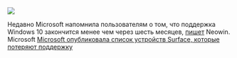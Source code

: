 <!--2025-05-12 10:33:06-->
<div class="yb">
  <div class="rss habr"><img src="https://habrastorage.org/getpro/habr/upload_files/65f/d16/4c3/65fd164c33ee03b2f8afed3e03d8d702.jpg" /><p>Недавно Microsoft напомнила пользователям о том, что поддержка Windows 10 закончится менее чем через шесть месяцев, <a href="https://www.neowin.net/news/microsoft-shares-list-of-surface-pcs-that-lose-support-as-they-cant-upgrade-to-windows-11/" rel="noopener noreferrer nofollow">пишет</a> Neowin. Microsoft <a... <p class="titl"><a href="https://habr.com/ru/news/908578/?utm_source=habrahabr&utm_medium=rss&utm_campaign=908578">Microsoft опубликовала список устройств Surface, которые потеряют поддержку</a></p></div>
</div>
